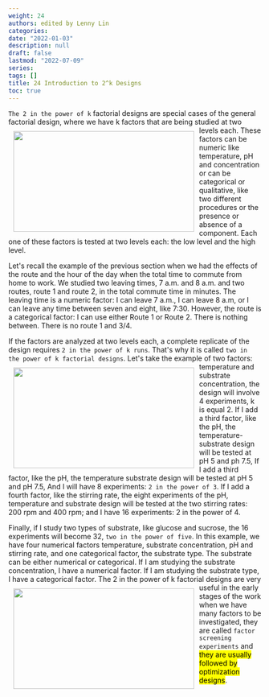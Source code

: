 ```yaml
---
weight: 24
authors: edited by Lenny Lin
categories: 
date: "2022-01-03"
description: null
draft: false
lastmod: "2022-07-09"
series: 
tags: []
title: 24 Introduction to 2^k Designs
toc: true
---
```





<!--more-->

`The 2 in the power of k` factorial designs are special cases of the general factorial design, where we have k factors that are being studied at two levels each. 
<img width ="360" height= "200" src = "/docs/images/Screenshot 2022-07-14 222859.png" style ="float: left" HSPACE="10" VSPACE="10"/>
These factors can be numeric like temperature, pH and concentration or can be categorical or qualitative, like two different procedures or the presence or absence of a component. Each one of these factors is tested at two levels each: the low level and the high level.   

Let's recall the example of the previous section when we had the effects of the route and the hour of the day when the total time to commute from home to work. We studied two leaving times, 7 a.m. and 8 a.m. and two routes, route 1 and route 2, in the total commute time in minutes. The leaving time is a numeric factor: I can leave 7 a.m., I can leave 8 a.m, or I can leave any time between seven and eight, like 7:30. However, the route is a categorical factor: I can use either Route 1 or Route 2. There is nothing between. There is no route 1 and 3/4.   

If the factors are analyzed at two levels each, a complete replicate of the design requires `2 in the power of k runs`. That's why it is called `two in the power of k factorial designs`. 
<img width ="360" height= "200" src = "/docs/images/Screenshot 2022-07-14 223321.png" style ="float: left" HSPACE="10" VSPACE="10"/>
Let's take the example of two factors: temperature and substrate concentration, the design will involve 4 experiments, k is equal 2. If I add a third factor, like the pH, the temperature-substrate design will be tested at pH 5 and ph 7.5, If I add a third factor, like the pH, the temperature substrate design will be tested at pH 5 and pH 7.5, And I will have 8 experiments: `2 in the power of 3`. If I add a fourth factor, like the stirring rate, the eight experiments of the pH, temperature and substrate design will be tested at the two stirring rates: 200 rpm and 400 rpm; and I have 16 experiments: 2 in the power of 4.   

Finally, if I study two types of substrate, like glucose and sucrose, the 16 experiments will become 32, `two in the power of five`. In this example, we have four numerical factors temperature, substrate concentration, pH and stirring rate, and one categorical factor, the substrate type. The substrate can be either numerical or categorical. If I am studying the substrate concentration, I have a numerical factor. If I am studying the substrate type, I have a categorical factor. 
<img width ="360" height= "200" src = "/docs/images/Screenshot 2022-07-14 223638.png" style ="float: left" HSPACE="10" VSPACE="10"/>
The 2 in the power of k factorial designs are very useful in the early stages of the work when we have many factors to be investigated, they are called `factor screening experiments` and <mark>they are usually followed by optimization designs</mark>. 
